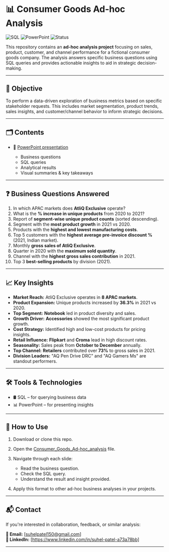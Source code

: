 # 📊 Consumer Goods Ad-hoc Analysis

![SQL](https://img.shields.io/badge/SQL-Used-blue)
![PowerPoint](https://img.shields.io/badge/PowerPoint-Presentation-orange)
![Status](https://img.shields.io/badge/Status-Completed-brightgreen)

This repository contains an **ad-hoc analysis project** focusing on sales, product, customer, and channel performance for a fictional consumer goods company. The analysis answers specific business questions using SQL queries and provides actionable insights to aid in strategic decision-making.

---

## 🧠 Objective

To perform a data-driven exploration of business metrics based on specific stakeholder requests. This includes market segmentation, product trends, sales insights, and customer/channel behavior to inform strategic decisions.

---

## 🗂️ Contents

- 📁 [PowerPoint presentation](https://github.com/Suhel1994/Consumer_Goods_Ad-hoc_analysis/blob/main/Consumer_Goods_Ad-hoc_analysis.pdf)

  - Business questions
  - SQL queries
  - Analytical results
  - Visual summaries & key takeaways

---

## ❓ Business Questions Answered

1. In which APAC markets does **AtliQ Exclusive** operate?
2. What is the **% increase in unique products** from 2020 to 2021?
3. Report of **segment-wise unique product counts** (sorted descending).
4. Segment with the **most product growth** in 2021 vs 2020.
5. Products with the **highest and lowest manufacturing costs**.
6. Top 5 customers with the **highest average pre-invoice discount %** (2021, Indian market).
7. Monthly **gross sales of AtliQ Exclusive**.
8. Quarter in 2020 with the **maximum sold quantity**.
9. Channel with the **highest gross sales contribution** in 2021.
10. Top 3 **best-selling products** by division (2021).

---

## 📈 Key Insights

- **Market Reach:** AtliQ Exclusive operates in **8 APAC markets**.
- **Product Expansion:** Unique products increased by **36.3%** in 2021 vs 2020.
- **Top Segment:** **Notebook** led in product diversity and sales.
- **Growth Driver:** **Accessories** showed the most significant product growth.
- **Cost Strategy:** Identified high and low-cost products for pricing insights.
- **Retail Influence:** **Flipkart** and **Croma** lead in high discount rates.
- **Seasonality:** Sales peak from **October to December** annually.
- **Top Channel:** **Retailers** contributed over **73%** to gross sales in 2021.
- **Division Leaders:** "AQ Pen Drive DRC" and "AQ Gamers Ms" are standout performers.

---

## 🛠️ Tools & Technologies

- 🛢️ SQL – for querying business data
- 📊 PowerPoint – for presenting insights

---

## 🚀 How to Use

1. Download or clone this repo.
2. Open the [Consumer_Goods_Ad-hoc_analysis](https://github.com/Suhel1994/Consumer_Goods_Ad-hoc_analysis/blob/main/Consumer_Goods_Ad-hoc_analysis.pdf) file.
3. Navigate through each slide:

    - Read the business question.
   - Check the SQL query.
   - Understand the result and insight provided.
5. Apply this format to other ad-hoc business analyses in your projects.

---

## 📬 Contact

If you're interested in collaboration, feedback, or similar analysis:

**📧 Email:** [suhelpatel150@gmail.com]  
**📱 LinkedIn:** [https://www.linkedin.com/in/suhel-patel-a73a78bb]  

---


